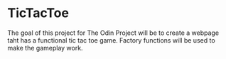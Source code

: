 # TicTacToe

The goal of this project for The Odin Project will be to create a webpage taht
has a functional tic tac toe game. Factory functions will be used to make the 
gameplay work.
